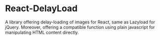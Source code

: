 # React-DelayLoad
A library offering delay-loading of images for React, same as Lazyload for jQuery.
Moreover, offering a compatible function using plain javascript for manipulating HTML content directly.
